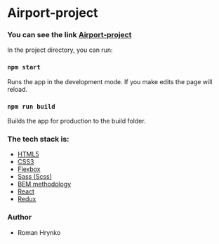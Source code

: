 # Airport-project

### You can see the link [Airport-project](https://naughty-yonath-469e52.netlify.app)

In the project directory, you can run:

### `npm start`

Runs the app in the development mode.
If you make edits the page will reload.

### `npm run build`

Builds the app for production to the build folder.

### The tech stack is:

- [HTML5](https://en.wikipedia.org/wiki/HTML5)
- [CSS3](https://en.wikipedia.org/wiki/Cascading_Style_Sheets)
- [Flexbox](https://en.wikipedia.org/wiki/CSS_Flexible_Box_Layout)
- [Sass (Scss)](https://sass-lang.com/)
- [BEM methodology](https://en.bem.info/methodology/)
- [React](https://reactjs.org/)
- [Redux](https://redux.js.org/)

### Author

- Roman Hrynko
